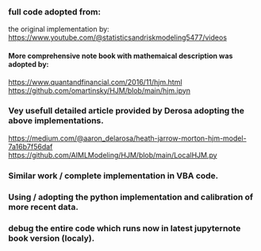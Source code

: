 ### full code adopted from: 
the original implementation by:  https://www.youtube.com/@statisticsandriskmodeling5477/videos

#### More comprehensive note book with mathemaical description was adopted by:
https://www.quantandfinancial.com/2016/11/hjm.html
https://github.com/omartinsky/HJM/blob/main/hjm.ipyn

### Vey usefull detailed article provided by Derosa adopting the above implementations. 
https://medium.com/@aaron_delarosa/heath-jarrow-morton-hjm-model-7a16b7f56daf
https://github.com/AIMLModeling/HJM/blob/main/LocalHJM.py

### Similar work / complete implementation in VBA code.  
### Using / adopting the python implementation and calibration of more recent data. 
### debug the entire code which runs now in latest jupyternote book version (localy). 

